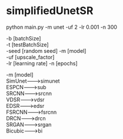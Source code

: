 # simplifiedUnetSR


python main.py -m unet -uf 2 -lr 0.001 -n 300

-b [batchSize]	
-t [testBatchSize]	
-seed [random seed]	
-m [model] 	
-uf [upscale_factor]	
-lr [learning rate]	
-n [epochs]	


-m [model] 	
SimUnet--->simunet	
ESPCN--->sub	
SRCNN--->srcnn	
VDSR--->vdsr	
EDSR--->edsr	
FSRCNN--->fsrcnn	
DRCN--->drcn	
SRGAN--->srgan	
Bicubic--->bi	
